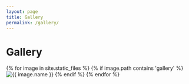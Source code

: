 ```yaml
---
layout: page
title: Gallery
permalink: /gallery/
---
```


# Gallery

{% for image in site.static_files %}
  {% if image.path contains 'gallery' %}
    <img src="{{ site.baseurl }}{{ image.path }}" alt="{{ image.name }}" />
  {% endif %}
{% endfor %}